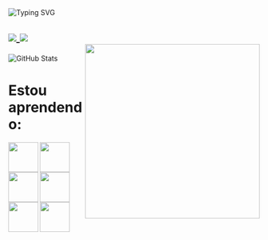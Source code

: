 <div display="inline-block">
    <img align="left" src="https://readme-typing-svg.demolab.com?font=Press+Start+2P&size=40&duration=2500&pause=400&color=1E90FF&random=false&width=980&height=89&lines=Eai!!!+me+chamo+Gustavo;bem+vindo+ao+meu+Github!" alt="Typing SVG" />
</div>

<h1 align="left" width="30" height="30">
    <a href="https://www.linkedin.com/in/gustavo-de-oliveira-afonso-do-amaral-239738240/" target="_blank">
        <img align="center" loading="lazy" src="https://img.shields.io/badge/-LinkedIn-%230077B5?style=for-the-badge&logo=linkedin&logoColor=white" target="_blank">
    </a>
    <a href="mailto:contato@gustavodeoliveiraafonsodoamara@gmail.com">
        <img align="center" loading="lazy" src="https://img.shields.io/badge/Gmail-D14836?style=for-the-badge&logo=gmail&logoColor=white" target="_blank">
    </a>   
</h1>

<img align="right" width="350px" style="margin-top:-20px" src="roblox-mighty-omega.gif" width="350">
<img  align="center" src="https://github-readme-stats.vercel.app/api?username=Gusta-d-oliveira&theme=blue_navyicons=true" alt="GitHub Stats">

<h1 align="left">Estou aprendendo:</h1>
<img align="left" loading="lazy" src="https://cdn.jsdelivr.net/gh/devicons/devicon/icons/java/java-original.svg" width="60" height="60"/>
<img align="left" src="https://cdn.jsdelivr.net/gh/devicons/devicon/icons/html5/html5-original-wordmark.svg" width="60" height="60"/>
<img align="left" src="https://cdn.jsdelivr.net/gh/devicons/devicon/icons/css3/css3-original-wordmark.svg"  width="60" height="60"/>     
<img align="left" src="https://cdn.jsdelivr.net/gh/devicons/devicon/icons/javascript/javascript-original.svg" width="60" height="60"/>
<img align="left" src="https://cdn.jsdelivr.net/gh/devicons/devicon/icons/sqlite/sqlite-original-wordmark.svg"width="60" height="60"/>
<img align="left" src="https://cdn.jsdelivr.net/gh/devicons/devicon/icons/mysql/mysql-original-wordmark.svg" width="60" height="60" />
          

            
          

          

</body>

</html>
